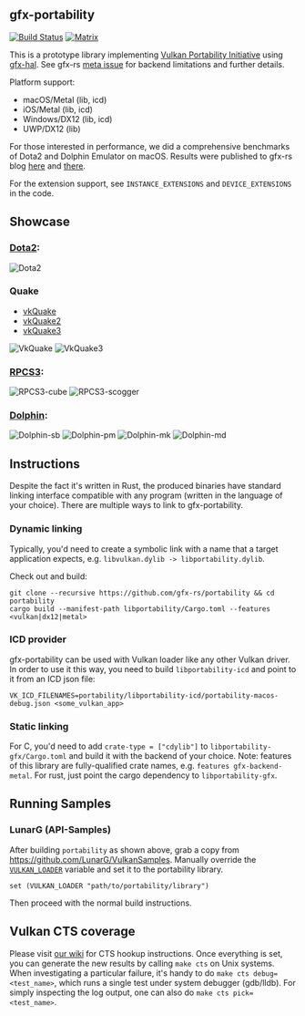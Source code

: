 ## gfx-portability
[![Build Status](https://github.com/gfx-rs/portability/workflows/Check/badge.svg?branch=master)](https://github.com/gfx-rs/portability/actions)
[![Matrix](https://img.shields.io/badge/Matrix-%23gfx%3Amatrix.org-blueviolet.svg)](https://matrix.to/#/#gfx:matrix.org)

This is a prototype library implementing [Vulkan Portability Initiative](https://www.khronos.org/blog/khronos-announces-the-vulkan-portability-initiative) using [gfx-hal](http://gfx-rs.github.io/2017/07/24/low-level.html). See gfx-rs [meta issue](https://github.com/gfx-rs/gfx/issues/1354) for backend limitations and further details.

Platform support:
- macOS/Metal (lib, icd)
- iOS/Metal (lib, icd)
- Windows/DX12 (lib, icd)
- UWP/DX12 (lib)

For those interested in performance, we did a comprehensive benchmarks of Dota2 and Dolphin Emulator on macOS. Results were published to gfx-rs blog [here](https://gfx-rs.github.io/2018/08/10/dota2-macos-performance.html) and [there](https://gfx-rs.github.io/2019/03/22/dolphin-macos-performance.html).

For the extension support, see `INSTANCE_EXTENSIONS` and `DEVICE_EXTENSIONS` in the code.

## Showcase

### [Dota2](https://github.com/ValveSoftware/Dota-2):
![Dota2](etc/dota2-river.jpg)

### Quake
- [vkQuake](https://github.com/Novum/vkQuake)
- [vkQuake2](https://github.com/kondrak/vkQuake2)
- [vkQuake3](https://github.com/suijingfeng/vkQuake3)

![VkQuake](etc/quake-main.jpg) ![VkQuake3](etc/quake3-main.jpg)

### [RPCS3](https://github.com/RPCS3/rpcs3):

![RPCS3-cube](etc/rpcs3-cube.jpg) ![RPCS3-scogger](etc/rpcs3-scogger.jpg)

### [Dolphin](https://github.com/dolphin-emu):
![Dolphin-sb](etc/dolphin-smash-bros.png) ![Dolphin-pm](etc/dolphin-paper-mario.png)
![Dolphin-mk](etc/dolphin-mario-kart.jpg) ![Dolphin-md](etc/dolphin-metroid.jpg)

## Instructions

Despite the fact it's written in Rust, the produced binaries have standard linking interface compatible with any program (written in the language of your choice). There are multiple ways to link to gfx-portability.

### Dynamic linking

Typically, you'd need to create a symbolic link with a name that a target application expects, e.g. `libvulkan.dylib -> libportability.dylib`.

Check out and build:
```
git clone --recursive https://github.com/gfx-rs/portability && cd portability
cargo build --manifest-path libportability/Cargo.toml --features <vulkan|dx12|metal>
```

### ICD provider

gfx-portability can be used with Vulkan loader like any other Vulkan driver. In order to use it this way, you need to build `libportability-icd` and point to it from an ICD json file:
```
VK_ICD_FILENAMES=portability/libportability-icd/portability-macos-debug.json <some_vulkan_app>
```

### Static linking

For C, you'd need to add `crate-type = ["cdylib"]` to `libportability-gfx/Cargo.toml` and build it with the backend of your choice. Note: features of this library are fully-qualified crate names, e.g. `features gfx-backend-metal`. For rust, just point the cargo dependency to `libportability-gfx`.

## Running Samples

### LunarG (API-Samples)
After building `portability` as shown above, grab a copy from https://github.com/LunarG/VulkanSamples.
Manually override the [`VULKAN_LOADER`](https://github.com/LunarG/VulkanSamples/blob/master/API-Samples/CMakeLists.txt#L189-L194) variable and set it to the portability library.
```
set (VULKAN_LOADER "path/to/portability/library")
```
Then proceed with the normal build instructions.

## Vulkan CTS coverage

Please visit [our wiki](https://github.com/gfx-rs/portability/wiki/Vulkan-CTS-status) for CTS hookup instructions. Once everything is set, you can generate the new results by calling `make cts` on Unix systems. When investigating a particular failure, it's handy to do `make cts debug=<test_name>`, which runs a single test under system debugger (gdb/lldb). For simply inspecting the log output, one can also do `make cts pick=<test_name>`.

